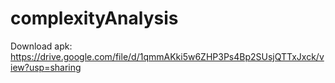# complexityAnalysis
Download apk:
https://drive.google.com/file/d/1qmmAKki5w6ZHP3Ps4Bp2SUsjQTTxJxck/view?usp=sharing
